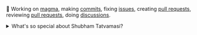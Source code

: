 🔭 Working on [magma](https://github.com/magma/magma),
making [commits](https://github.com/magma/magma/commits?author=ShubhamTatvamasi),
fixing [issues](https://github.com/magma/magma/issues/assigned/ShubhamTatvamasi),
creating [pull requests](https://github.com/magma/magma/pulls/ShubhamTatvamasi),
reviewing [pull requests](https://github.com/magma/magma/pulls?q=reviewed-by%3AShubhamTatvamasi),
doing [discussions](https://github.com/magma/magma/discussions?author=ShubhamTatvamasi).

<details>
  <summary>What's so special about Shubham Tatvamasi?</summary>

  - A Problem Solver - an inquisitive mind that continually strives for the right answers;
  - A People Person - good at conveying, teaching and training the acquired skills to the community;
  - A Team Player - well aware of the art of collaboration and team-building;
  - Passionate for Open Source;
  - Above it all, believes that self-discipline is the driving force behind achieving any goal.
</details>
